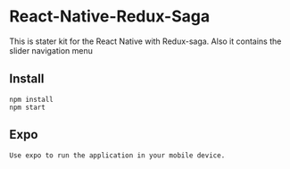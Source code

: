 # React-Native-Redux-Saga
This is stater kit for the React Native with Redux-saga. Also it contains the slider navigation menu

## Install ##

    npm install
    npm start

## Expo ##
    Use expo to run the application in your mobile device.
